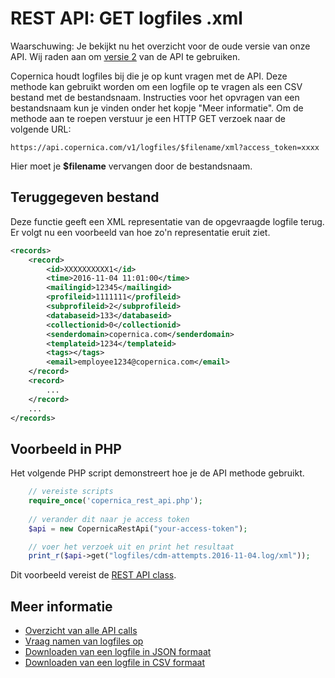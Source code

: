 # REST API: GET logfiles .xml

Waarschuwing: Je bekijkt nu het overzicht voor de oude versie van onze 
API. Wij raden aan om [versie 2](../restv2/rest-api.md) van de API te gebruiken.

Copernica houdt logfiles bij die je op kunt vragen met de API. 
Deze methode kan gebruikt worden om een logfile op te vragen als een CSV 
bestand met de bestandsnaam. Instructies voor het opvragen van een bestandsnaam 
kun je vinden onder het kopje "Meer informatie". Om de methode aan te roepen 
verstuur je een HTTP GET verzoek naar de volgende URL:

`https://api.copernica.com/v1/logfiles/$filename/xml?access_token=xxxx`

Hier moet je **$filename** vervangen door de bestandsnaam.


## Teruggegeven bestand

Deze functie geeft een XML representatie van de opgevraagde logfile terug.
Er volgt nu een voorbeeld van hoe zo'n representatie eruit ziet.

```xml
<records>
    <record>
        <id>XXXXXXXXXX1</id>
        <time>2016-11-04 11:01:00</time>
        <mailingid>12345</mailingid>
        <profileid>1111111</profileid>
        <subprofileid>2</subprofileid>
        <databaseid>133</databaseid>
        <collectionid>0</collectionid>
        <senderdomain>copernica.com</senderdomain>
        <templateid>1234</templateid>
        <tags></tags>
        <email>employee1234@copernica.com</email>
    </record>
    <record>
        ...
    </record>
    ...
</records>
```

## Voorbeeld in PHP

Het volgende PHP script demonstreert hoe je de API methode gebruikt.

```php
    // vereiste scripts
    require_once('copernica_rest_api.php');
    
    // verander dit naar je access token
    $api = new CopernicaRestApi("your-access-token");

    // voer het verzoek uit en print het resultaat
    print_r($api->get("logfiles/cdm-attempts.2016-11-04.log/xml"));
```

Dit voorbeeld vereist de [REST API class](rest-php).


## Meer informatie

* [Overzicht van alle API calls](rest-api)
* [Vraag namen van logfiles op](rest-get-logfiles-names)
* [Downloaden van een logfile in JSON formaat](./rest-get-logfiles-json.md)
* [Downloaden van een logfile in CSV formaat](./rest-get-logfiles-csv.md)
